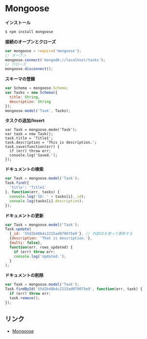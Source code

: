 Mongoose
========

__インストール__

```bash
$ npm install mongoose
```

__接続のオープンとクローズ__

```javascript
var mongoose = require('mongoose');
// オープン
mongoose.connect('mongodb://localhost/tasks');
// クローズ
mongoose.disconnect();
```

__スキーマの登録__

```javascript
var Schema = mongoose.Schema;
var Tasks = new Schema({
  title: String,
  description: String
});
mongoose.model('Task', Tasks);
```

__タスクの追加/Insert__

```javascrtipt
var Task = mongoose.mode('Task');
var task = new Task();
task.title = 'Title1';
task.description = 'This is description.';
task.save(function(err) {
  if (err) throw err;
  console.log('Saved.');
});
```

__ドキュメントの検索__

```javascript
var Task = mongoose.model('Task');
Task.find({
  'title': 'Title1'
}, function(err, tasks) {
  console.log('ID: ' + tasks[i]._id);
  console.log(tasks[i].description);
});
```

__ドキュメントの更新__

```javascript
var Task = mongoose.model('Task');
Task.update(
  {_id: '55d2b48b4c2215ad079075e9'}, // 内部IDを使って更新する
  {description: 'That is description.'},
  {multi: false},
  function(err, rows_updated) {
    if (err) throw err;
    console.log('Updated.');
  }
);
```

__ドキュメントの削除__

```javascript
var Task = mongoose.model('Task');
Task.findById('55d2b48b4c2215ad079075e9', function(err, task) {
  if (err) throw err;
  task.remove();
});
```


リンク
------

- [Mongoose](http://mongoosejs.com/)
